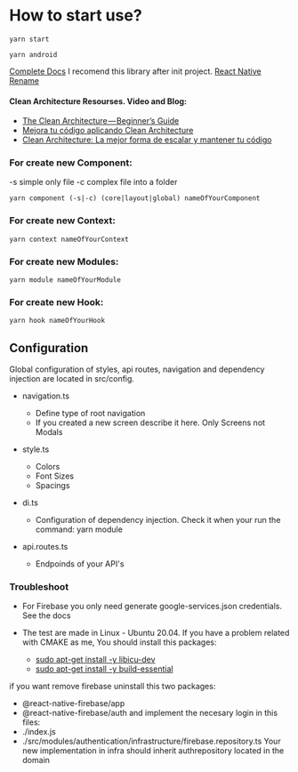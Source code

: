 # How to start use?
````
yarn start
````
````
yarn android
````
[Complete Docs](https://github.com/CrisangerA/react-native-template-clean-arch)
I recomend this library after init project. [React Native Rename](https://github.com/junedomingo/react-native-rename)

#### Clean Architecture Resourses. Video and Blog:
- [The Clean Architecture — Beginner’s Guide](https://betterprogramming.pub/the-clean-architecture-beginners-guide-e4b7058c1165)
- [Mejora tu código aplicando Clean Architecture](https://www.youtube.com/watch?v=bdnpXzgj1oY)
- [Clean Architecture: La mejor forma de escalar y mantener tu código](https://www.youtube.com/watch?v=y3MWfPDmVqo)


### For create new Component:
-s simple only file
-c complex file into a folder
````
yarn component (-s|-c) (core|layout|global) nameOfYourComponent
````
### For create new Context:
````
yarn context nameOfYourContext
````
### For create new Modules:
````
yarn module nameOfYourModule
````
### For create new Hook:
````
yarn hook nameOfYourHook
````

## Configuration
Global configuration of styles, api routes, navigation and dependency injection are located in src/config.
* navigation.ts
  - Define type of root navigation
  - If you created a new screen describe it here. Only Screens not Modals
* style.ts
  - Colors
  - Font Sizes
  - Spacings
* di.ts
  - Configuration of dependency injection. Check it when your run the command: yarn module

* api.routes.ts
  - Endpoinds of your API's

### Troubleshoot
* For Firebase you only need generate google-services.json credentials. See the docs

* The test are made in Linux - Ubuntu 20.04. If you have a problem related with CMAKE as me, You should install this packages: 
  - [sudo apt-get install -y libicu-dev](https://stackoverflow.com/questions/72937332/task-reactandroidhermes-engineconfigurebuildforhermes-failed-react-native-new)
  - [sudo apt-get install -y build-essential](https://stackoverflow.com/questions/6141608/cmake-make-program-not-found)

if you want remove firebase uninstall this two packages: 
- @react-native-firebase/app
- @react-native-firebase/auth
and implement the necesary login in this files:
- ./index.js
- ./src/modules/authentication/infrastructure/firebase.repository.ts
Your new implementation in infra should inherit authrepository located in the domain